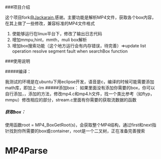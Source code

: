 ###项目介绍

这个项目fork自[Jackarain]([https://github.com/Jackarain/mpfour),感谢。主要功能是解析MP4文件，获取各个box内容，在其上做了一些修改，兼容标准的MP4文件格式

 1. 使能够运行在linux平台下，修改了输出日志代码
 2. 增加mmpu,hint，mmth，muli box解析
 3. 增加box搜索功能（这个地方运行会有内存错误，待完善）=>update list operation resolve segment fault when searchBox function


###使用说明

#####编译：

我测试的环境是在ubuntu下用eclipse开发，语音是c，编译的时候可能需要添加math库，即加上 -lm
#####添加box：
如果里面没有添加你需要的box，你可以自行添加，，添加的方法，修改mp4.c和mp4.h文件，找一个类比参考（如ftyp，mmpu）修改相应的部分，stream.c里面有你需要的获取流数据的函数
##### 获取box：
使用函数root = MP4_BoxGetRoot(s)，会获取整个MP4结构，通过first和next指针找到你所需要的box或container，root是一个二叉树，正在准备完善搜索
# MP4Parse
